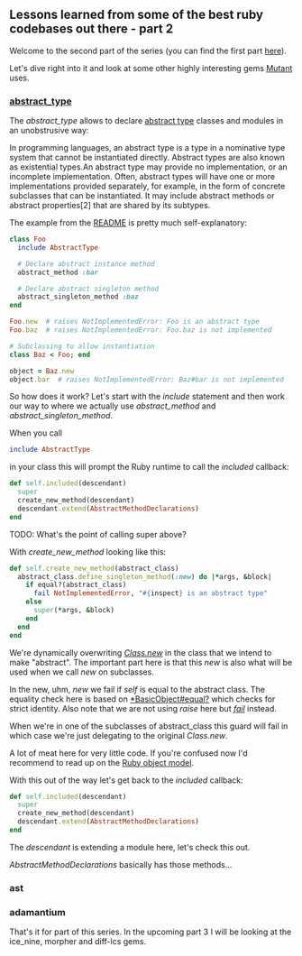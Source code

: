 ## Lessons learned from some of the best ruby codebases out there - part 2

Welcome to the second part of the series (you can find the first part [here]()).

Let's dive right into it and look at some other highly interesting gems [Mutant](https://github.com/mbj/mutant) uses.

### [abstract_type](https://github.com/dkubb/abstract_type)

The *abstract_type* allows to declare [abstract type](https://en.wikipedia.org/wiki/Abstract_type) classes and modules in an unobstrusive way:

>>
In programming languages, an abstract type is a type in a nominative type system that cannot be instantiated directly. Abstract types are also known as existential types.An abstract type may provide no implementation, or an incomplete implementation. Often, abstract types will have one or more implementations provided separately, for example, in the form of concrete subclasses that can be instantiated. It may include abstract methods or abstract properties[2] that are shared by its subtypes.

The example from the [README](https://github.com/dkubb/abstract_type) is pretty much self-explanatory:

```Ruby
class Foo
  include AbstractType

  # Declare abstract instance method
  abstract_method :bar

  # Declare abstract singleton method
  abstract_singleton_method :baz
end

Foo.new  # raises NotImplementedError: Foo is an abstract type
Foo.baz  # raises NotImplementedError: Foo.baz is not implemented

# Subclassing to allow instantiation
class Baz < Foo; end

object = Baz.new
object.bar  # raises NotImplementedError: Baz#bar is not implemented
```

So how does it work? Let's start with the *include* statement and then work our way to where we actually use *abstract_method* and *abstract_singleton_method*.

When you call


```Ruby
include AbstractType
```

in your class this will prompt the Ruby runtime to call the *included* callback:

```Ruby
def self.included(descendant)
  super
  create_new_method(descendant)
  descendant.extend(AbstractMethodDeclarations)
end
```

TODO: What's the point of calling super above?

With *create_new_method* looking like this:

```Ruby
def self.create_new_method(abstract_class)
  abstract_class.define_singleton_method(:new) do |*args, &block|
    if equal?(abstract_class)
      fail NotImplementedError, "#{inspect} is an abstract type"
    else
      super(*args, &block)
    end
  end
end
```

We're dynamically overwriting [*Class.new*](http://ruby-doc.org/core-2.2.0/Class.html#method-i-new) in the class that we intend to make "abstract". The important part here is that this *new* is also what will be used when we call *new* on subclasses.

In the new, uhm, *new* we fail if *self* is equal to the abstract class. The equality check here is based on [*BasicObject#equal?](http://ruby-doc.org/core-2.2.0/BasicObject.html#method-i-equal-3F) which checks for strict identity. Also note that we are not using *raise* here but [*fail*](https://stackoverflow.com/questions/31937632/fail-vs-raise-in-ruby-should-we-really-believe-the-style-guide) instead.

When we're in one of the subclasses of abstract_class this guard will fail in which case we're just delegating to the original *Class.new*.

A lot of meat here for very little code. If you're confused now I'd recommend to read up on the [Ruby object model](https://thesocietea.org/2015/08/metaprogramming-in-ruby-part-1/).

With this out of the way let's get back to the *included* callback:


```Ruby
def self.included(descendant)
  super
  create_new_method(descendant)
  descendant.extend(AbstractMethodDeclarations)
end
```

The *descendant* is extending a module here, let's check this out.

*AbstractMethodDeclarations* basically has those methods...

### ast


### adamantium



That's it for part of this series. In the upcoming part 3 I will be looking at the ice_nine, morpher and diff-lcs gems.
